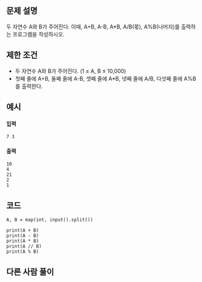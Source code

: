 ## 문제 설명
두 자연수 A와 B가 주어진다. 이때, A+B, A-B, A*B, A/B(몫), A%B(나머지)를 출력하는 프로그램을 작성하시오. 

## 제한 조건
* 두 자연수 A와 B가 주어진다. (1 ≤ A, B ≤ 10,000)
* 첫째 줄에 A+B, 둘째 줄에 A-B, 셋째 줄에 A*B, 넷째 줄에 A/B, 다섯째 줄에 A%B를 출력한다.

## 예시
#### 입력
```
7 3
```

#### 출력
```
10
4
21
2
1
```
 
## 코드
```
A, B = map(int, input().split())

print(A + B)
print(A - B)
print(A * B)
print(A // B)
print(A % B)
```

## 다른 사람 풀이
```
```